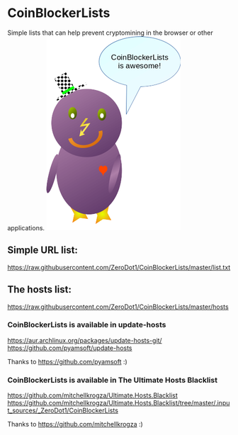# CoinBlockerLists
Simple lists that can help prevent cryptomining in the browser or other applications.
![PC_ping](img/PC_ping.png)
## Simple URL list:
https://raw.githubusercontent.com/ZeroDot1/CoinBlockerLists/master/list.txt

## The hosts list:
https://raw.githubusercontent.com/ZeroDot1/CoinBlockerLists/master/hosts

### CoinBlockerLists is available in update-hosts
https://aur.archlinux.org/packages/update-hosts-git/
https://github.com/pyamsoft/update-hosts

Thanks to https://github.com/pyamsoft :)

### CoinBlockerLists is available in The Ultimate Hosts Blacklist
https://github.com/mitchellkrogza/Ultimate.Hosts.Blacklist
https://github.com/mitchellkrogza/Ultimate.Hosts.Blacklist/tree/master/.input_sources/_ZeroDot1/CoinBlockerLists

Thanks to https://github.com/mitchellkrogza :)
